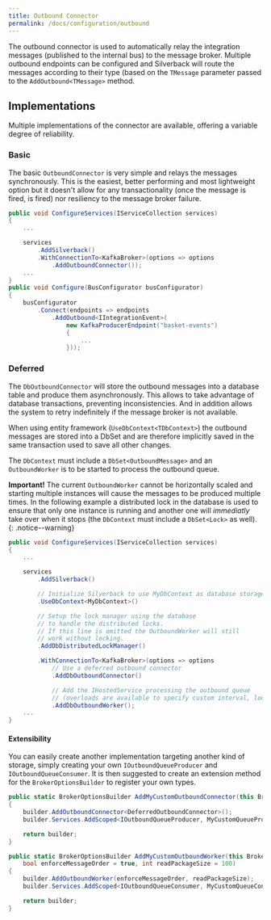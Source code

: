 ```yaml
---
title: Outbound Connector
permalink: /docs/configuration/outbound
---
```


The outbound connector is used to automatically relay the integration messages (published to the internal bus) to the message broker. Multiple outbound endpoints can be configured and Silverback will route the messages according to their type (based on the `TMessage` parameter passed to the `AddOutbound<TMessage>` method.

## Implementations

Multiple implementations of the connector are available, offering a variable degree of reliability.

### Basic

The basic `OutboundConnector` is very simple and relays the messages synchronously. This is the easiest, better performing and most lightweight option but it doesn't allow for any transactionality (once the message is fired, is fired) nor resiliency to the message broker failure.

```c#
public void ConfigureServices(IServiceCollection services)
{
    ...

    services
        .AddSilverback()
        .WithConnectionTo<KafkaBroker>(options => options
            .AddOutboundConnector());
    ...
}
public void Configure(BusConfigurator busConfigurator)
{
    busConfigurator
        .Connect(endpoints => endpoints
            .AddOutbound<IIntegrationEvent>(
                new KafkaProducerEndpoint("basket-events")
                {
                    ...
                }));
```

### Deferred

The `DbOutboundConnector` will store the outbound messages into a database table and produce them asynchronously. This allows to take advantage of database transactions, preventing inconsistencies. And in addition allows the system to retry indefinitely if the message broker is not available.

When using entity framework (`UseDbContext<TDbContext>`) the outbound messages are stored into a DbSet and are therefore implicitly saved in the same transaction used to save all other changes.

The `DbContext` must include a `DbSet<OutboundMessage>` and an `OutboundWorker` is to be started to process the outbound queue.

**Important!** The current `OutboundWorker` cannot be horizontally scaled and starting multiple instances will cause the messages to be produced multiple times. In the following example a distributed lock in the database is used to ensure that only one instance is running and another one will _immediatly_ take over when it stops (the `DbContext` must include a `DbSet<Lock>` as well).
{: .notice--warning}

```c#
public void ConfigureServices(IServiceCollection services)
{
    ...

    services
        .AddSilverback()

        // Initialize Silverback to use MyDbContext as database storage.
        .UseDbContext<MyDbContext>()

        // Setup the lock manager using the database
        // to handle the distributed locks.
        // If this line is omitted the OutboundWorker will still
        // work without locking. 
        .AddDbDistributedLockManager()

        .WithConnectionTo<KafkaBroker>(options => options
            // Use a deferred outbound connector
            .AddDbOutboundConnector()

            // Add the IHostedService processing the outbound queue
            // (overloads are available to specify custom interval, lock timeout, etc.)
            .AddDbOutboundWorker();
    ...
}
```

#### Extensibility

You can easily create another implementation targeting another kind of storage, simply creating your own `IOutboundQueueProducer` and `IOutboundQueueConsumer`.
It is then suggested to create an extension method for the `BrokerOptionsBuilder` to register your own types.

```c#
public static BrokerOptionsBuilder AddMyCustomOutboundConnector(this BrokerOptionsBuilder builder)
{
    builder.AddOutboundConnector<DeferredOutboundConnector>();
    builder.Services.AddScoped<IOutboundQueueProducer, MyCustomQueueProducer>();

    return builder;
}

public static BrokerOptionsBuilder AddMyCustomOutboundWorker(this BrokerOptionsBuilder builder,
    bool enforceMessageOrder = true, int readPackageSize = 100)
{
    builder.AddOutboundWorker(enforceMessageOrder, readPackageSize);
    builder.Services.AddScoped<IOutboundQueueConsumer, MyCustomQueueConsumer>();

    return builder;
}
```